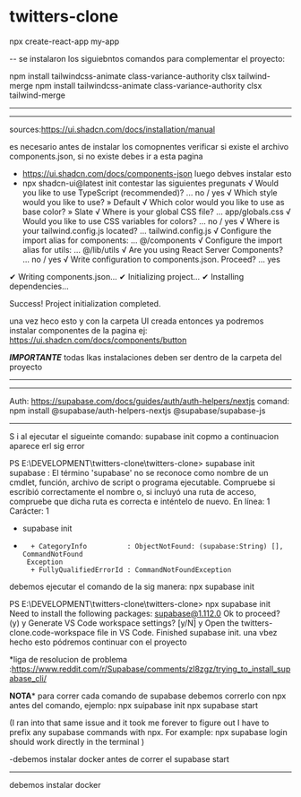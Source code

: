 # twitters-clone
npx create-react-app my-app

-- se instalaron los siguiebntos comandos para complementar el proyecto:

npm install tailwindcss-animate class-variance-authority clsx tailwind-merge
npm install tailwindcss-animate class-variance-authority clsx tailwind-merge

-----------------------------------------------------------------------------------------------------------------------------------------------------------
-----------------------------------------------------------------------------------------------------------------------------------------------------------
sources:https://ui.shadcn.com/docs/installation/manual

es necesario antes de instalar los comopnentes verificar si existe 
el archivo components.json, si no existe debes ir a esta pagina

- https://ui.shadcn.com/docs/components-json
luego debves instalar esto
- npx shadcn-ui@latest init
contestar las siguientes pregunats 
√ Would you like to use TypeScript (recommended)? ... no / yes
√ Which style would you like to use? » Default
√ Which color would you like to use as base color? » Slate
√ Where is your global CSS file? ... app/globals.css
√ Would you like to use CSS variables for colors? ... no / yes
√ Where is your tailwind.config.js located? ... tailwind.config.js
√ Configure the import alias for components: ... @/components
√ Configure the import alias for utils: ... @/lib/utils
√ Are you using React Server Components? ... no / yes
√ Write configuration to components.json. Proceed? ... yes

✔ Writing components.json...
✔ Initializing project...
✔ Installing dependencies...

Success! Project initialization completed.

una vez heco esto y con la carpeta UI creada entonces ya podremos instalar componentes de la pagina
ej:
https://ui.shadcn.com/docs/components/button

*********IMPORTANTE*********
todas lkas instalaciones deben ser dentro de la carpeta del proyecto

-----------------------------------------------------------------------------------------------------------------------------------------------------------
-----------------------------------------------------------------------------------------------------------------------------------------------------------

Auth: https://supabase.com/docs/guides/auth/auth-helpers/nextjs
comand:
npm install @supabase/auth-helpers-nextjs @supabase/supabase-js


-----------------------------------------------------------------------------------------------------------------------------------------------------------

S i al ejecutar el sigueinte comando: supabase init copmo a continuacion aparece erl sig error

PS E:\DEVELOPMENT\twitters-clone\twitters-clone> supabase init    
supabase : El término 'supabase' no se reconoce como nombre de un cmdlet, función, 
archivo de script o programa ejecutable. Compruebe si escribió correctamente el 
nombre o, si incluyó una ruta de acceso, compruebe que dicha ruta es correcta e 
inténtelo de nuevo.
En línea: 1 Carácter: 1
+ supabase init
+ ~~~~~~~~
    + CategoryInfo          : ObjectNotFound: (supabase:String) [], CommandNotFound 
   Exception
    + FullyQualifiedErrorId : CommandNotFoundException

debemos ejecutar el comando de la sig manera: npx supabase init

PS E:\DEVELOPMENT\twitters-clone\twitters-clone> npx supabase init   
Need to install the following packages:
  supabase@1.112.0
Ok to proceed? (y) y
Generate VS Code workspace settings? [y/N] y
Open the twitters-clone.code-workspace file in VS Code.
Finished supabase init.
una vbez hecho esto pódremos continuar con el proyecto

*liga de resolucion de problema :https://www.reddit.com/r/Supabase/comments/zl8zgz/trying_to_install_supabase_cli/

****NOTA*****
para correr cada comando de supabase debemos correrlo con npx antes del comando, ejemplo:
npx suipabase init
npx supabase start

(I ran into that same issue and it took me forever to figure out I have to prefix any supabase commands with npx. For example: npx supabase login should work directly in the terminal )

-debemos instalar docker antes de correr el supabase start

-----------------------------------------------------------------------------------------------------------------------------------------------------------
debemos instalar docker